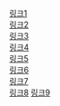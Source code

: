 [링크1](https://velog.io/@appti/java.nio-qrmmy51p)<br>
[링크2](https://www.blog.ecsimsw.com/entry/Web-server-with-socket-API)<br>
[링크3](https://jongmin92.github.io/2019/03/03/Java/java-nio/)<br>
[링크4](https://jongmin92.github.io/2019/02/28/Java/java-with-non-blocking-io/)<br>
[링크5](https://limdongjin.github.io/concepts/blocking-non-blocking-io.html#useful-references)<br>
[링크6](https://www.youtube.com/watch?v=prniILbdOYA)<br>
[링크7](https://alibaba-cloud.medium.com/essential-technologies-for-java-developers-i-o-and-netty-ec765676fd21)<br>
[링크8](https://dgahn.tistory.com/38)
[링크9](https://hadev.tistory.com/29)
